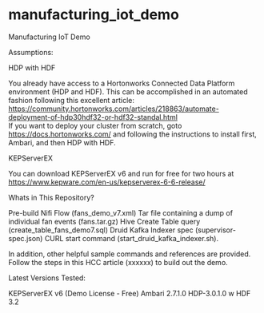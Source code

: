 # manufacturing_iot_demo
Manufacturing IoT Demo

Assumptions: 

HDP with HDF

You already have access to a Hortonworks Connected Data Platform environment (HDP and HDF). This can be accomplished in an automated       fashion following this excellent article: 
    https://community.hortonworks.com/articles/218863/automate-deployment-of-hdp30hdf32-or-hdf32-standal.html  
If you want to deploy your cluster from scratch, goto https://docs.hortonworks.com/ and following the instructions to install first,       Ambari, and then HDP with HDF.

KEPServerEX

You can download KEPServerEX v6 and run for free for two hours at https://www.kepware.com/en-us/kepserverex-6-6-release/ 


Whats in This Repository?  

Pre-build Nifi Flow (fans_demo_v7.xml)
Tar file containing a dump of individual fan events (fans.tar.gz)
Hive Create Table query (create_table_fans_demo7.sql)
Druid Kafka Indexer spec (supervisor-spec.json)
CURL start command (start_druid_kafka_indexer.sh).  

In addition, other helpful sample commands and references are provided.  Follow the steps in this HCC article (xxxxxx) to build out the demo.  

Latest Versions Tested:   

KEPServerEX v6 (Demo License - Free)
Ambari 2.7.1.0
HDP-3.0.1.0 w HDF 3.2
